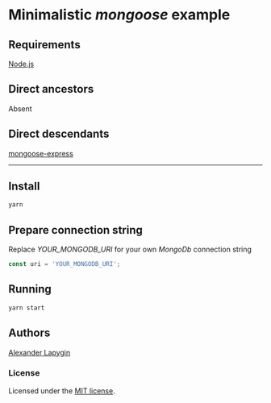 # Minimalistic *mongoose* example

## Requirements

[Node.js](https://nodejs.org/en/download/package-manager/)

## Direct ancestors

Absent

## Direct descendants

[mongoose-express](https://github.com/softspider/mongoose-express)

---

## Install

```sh
yarn
```

## Prepare connection string

Replace *YOUR_MONGODB_URI* for your own *MongoDb* connection string

```javascript
const uri = 'YOUR_MONGODB_URI';
```

## Running

```sh
yarn start
```

## Authors

[Alexander Lapygin](https://github.com/AlexanderLapygin)

### License

Licensed under the [MIT license](./LICENSE).
